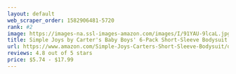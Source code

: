 ```yaml
---
layout: default 
﻿web_scraper_order: 1582906481-5720
rank: #2
image: https://images-na.ssl-images-amazon.com/images/I/91YAU-9lcaL.jpg
title: Simple Joys by Carter's Baby Boys' 6-Pack Short-Sleeve Bodysuit
url: https://www.amazon.com/Simple-Joys-Carters-Short-Sleeve-Bodysuit/dp/B073WN6PTS/ref=zg_mw_fashion_2?_encoding=UTF8&psc=1&refRID=66WPJ0NPG4B2ZT1JZ4BC
reviews: 4.8 out of 5 stars
price: $5.74 - $17.99
---
```

